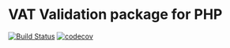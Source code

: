 # VAT Validation package for PHP
[![Build Status](https://travis-ci.org/drahosistvan/vatvalidation.svg?branch=master)](https://travis-ci.org/drahosistvan/vatvalidation)
[![codecov](https://codecov.io/gh/drahosistvan/vatvalidation/branch/master/graph/badge.svg)](https://codecov.io/gh/drahosistvan/vatvalidation)


